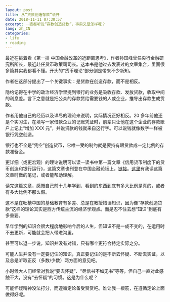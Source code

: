 ```yaml
---
layout: post
title: 从“贷款创造存款”说开
date: 2018-11-11 07:30:57
excerpt: 一直都听说“存款创造贷款”，事实又是怎样呢？
lang: zh_CN
categories: 
- life
- reading
---
```


最近在挑着看《第一排 中国金融改革的近距离思考》，作者孙国峰曾任央行金融研究所所长，最近赴任货币政策司司长。这本书是他过去发表过的文章集合，里面很多篇其实我都看不懂。开头的“货币理论”部分倒是带来不少新知。

作者在这部分提出了一个关键事实：是贷款在创造存款，而不是相反。

隐约记得在中学的政治经济学里提到银行的业务是吸收存款、发放贷款，收取中间的利息差。言下之意就是把公众的存款贷给需要钱的人或企业，推导出存款生成贷款。

作者用他自己的经历以及详尽的理论来说明，实际情况正好相反。20 多年前他还是个实习生，在填写一家借款企业的记账凭证时，前辈只让他在这个企业的存款账户上记上“增加 XXX 元”，并说贷款的钱就来自这行字。可以说钱就像数字一样被银行凭空创造。

银行也不全是“凭空”创造货币，它唯一受的制约就是要持有跟贷款成一定比例的存款准备金。

更详细（或更宏观）的理论说明可以读一读书中第一篇文章《信用货币制度下的货币创造和银行运行》，这篇文章也刊登在中国金融论坛上，[链接](http://www.cff.org.cn/zgjrlt/cffzj/104722/104724/108054/2015112309242930032.pdf)。[这里](https://github.com/yiyizym/xmind/blob/master/信用货币理论.xmind)有我读这篇文章时做的笔记，或者能帮助理解。

读完这篇文章，感慨自己前十几年学到、看到的东西到底有多大比例是真的，或者有多大比例不那么假。

这不是在吐槽中国的基础教育有多差、总是在教授错误知识，因为像“存款创造贷款”这样的理论其实是西方传统主流的经济学观点。而是忍不住去想“知识”到底有多重要。

早年学到的知识会很大程度地影响今后的人生，但知识不是一成不变的，在运用时不去更新，可能就会把人带进沟里。

甚至可以退一步说，知识并没有对错，只有哪个更符合特定实际之分。

可能人生并没有一定要记住的知识，真正要记住的是不断去怀疑、不断去实证，以及总是听取正反（多数/少数）两方面的意见吧。

小时候大人们经常对我说“要去怀疑”、“尽信书不如无书”等等，但自己一直对此感触不大，没有“去怀疑”的习惯。这是为什么呢？

可能怀疑精神没法打分，而遵循定论备受赞赏吧。谁让我一根筋，在遵循定论上面做得好呢。